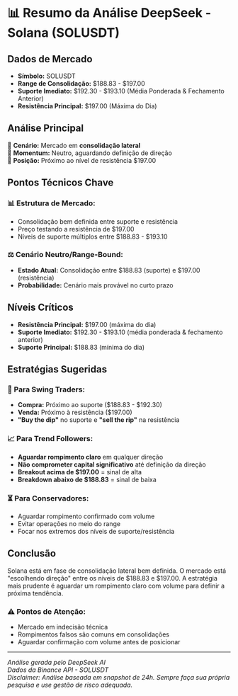 # 📊 Resumo da Análise DeepSeek - Solana (SOLUSDT)

## **Dados de Mercado**
- **Símbolo:** SOLUSDT
- **Range de Consolidação:** $188.83 - $197.00
- **Suporte Imediato:** $192.30 - $193.10 (Média Ponderada & Fechamento Anterior)
- **Resistência Principal:** $197.00 (Máxima do Dia)

## **Análise Principal**
🔸 **Cenário:** Mercado em **consolidação lateral**  
🔸 **Momentum:** Neutro, aguardando definição de direção  
🔸 **Posição:** Próximo ao nível de resistência $197.00  

## **Pontos Técnicos Chave**

### **📊 Estrutura de Mercado:**
- Consolidação bem definida entre suporte e resistência
- Preço testando a resistência de $197.00
- Níveis de suporte múltiplos entre $188.83 - $193.10

### **⚖️ Cenário Neutro/Range-Bound:**
- **Estado Atual:** Consolidação entre $188.83 (suporte) e $197.00 (resistência)
- **Probabilidade:** Cenário mais provável no curto prazo

## **Níveis Críticos**
- **Resistência Principal:** $197.00 (máxima do dia)
- **Suporte Imediato:** $192.30 - $193.10 (média ponderada & fechamento anterior)
- **Suporte Principal:** $188.83 (mínima do dia)

## **Estratégias Sugeridas**

### **🔄 Para Swing Traders:** 
- **Compra:** Próximo ao suporte ($188.83 - $192.30)
- **Venda:** Próximo à resistência ($197.00)
- **"Buy the dip"** no suporte e **"sell the rip"** na resistência

### **📈 Para Trend Followers:** 
- **Aguardar rompimento claro** em qualquer direção
- **Não comprometer capital significativo** até definição da direção
- **Breakout acima de $197.00** = sinal de alta
- **Breakdown abaixo de $188.83** = sinal de baixa

### **⏳ Para Conservadores:**
- Aguardar rompimento confirmado com volume
- Evitar operações no meio do range
- Focar nos extremos dos níveis de suporte/resistência

## **Conclusão**
Solana está em fase de consolidação lateral bem definida. O mercado está "escolhendo direção" entre os níveis de $188.83 e $197.00. A estratégia mais prudente é aguardar um rompimento claro com volume para definir a próxima tendência.

### **⚠️ Pontos de Atenção:**
- Mercado em indecisão técnica
- Rompimentos falsos são comuns em consolidações
- Aguardar confirmação com volume antes de posicionar

---
*Análise gerada pelo DeepSeek AI*  
*Dados da Binance API - SOLUSDT*  
*Disclaimer: Análise baseada em snapshot de 24h. Sempre faça sua própria pesquisa e use gestão de risco adequada.*